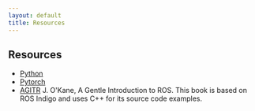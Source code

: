 ```yaml
---
layout: default
title: Resources
---
```

## Resources

* [Python](https://www.python.org/)
* [Pytorch](https://pytorch.org/)
* [AGITR](https://cse.sc.edu/~jokane/agitr/) J. O'Kane, A Gentle Introduction to ROS. This book is based on ROS Indigo and uses C++ for its source code examples.

<!-- ## Notes by FD and SH: Should be communicated via schedule !

* [Visual Servoing notes](Readings/cs8803-sp-2020.pdf)
* [Geometry COLAB](https://colab.research.google.com/drive/1xowV6M7ZKbBznPbIMX8vdjRJdPX6_qF6)
* [Kinematics notes](Readings/manipulator-kinematics.pdf)
* [Kinematics slides](Readings/Kinematics_Jacobians.pdf)
* [Frank's Slides w RNEA](Readings/8803-Dynamics.pdf)
* [Frank's Notes on Contact](Readings/MM8803-contacts.pdf)
* [Frank's Notes on SE(3) and Adjoint Map](Readings/3D-Adjoints-note.pdf) -->
